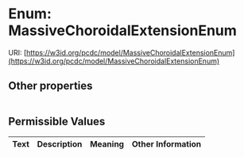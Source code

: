 
# Enum: MassiveChoroidalExtensionEnum




URI: [https://w3id.org/pcdc/model/MassiveChoroidalExtensionEnum](https://w3id.org/pcdc/model/MassiveChoroidalExtensionEnum)


## Other properties

|  |  |  |
| --- | --- | --- |

## Permissible Values

| Text | Description | Meaning | Other Information |
| :--- | :---: | :---: | ---: |

